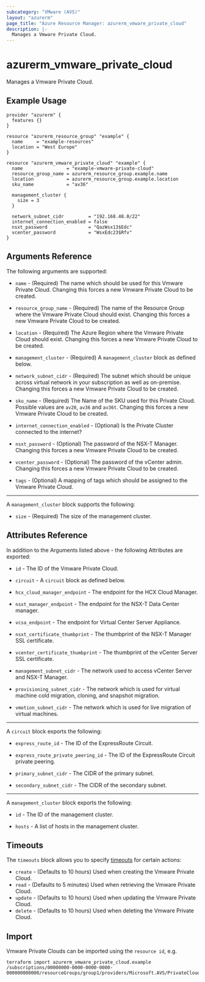 ```yaml
---
subcategory: "VMware (AVS)"
layout: "azurerm"
page_title: "Azure Resource Manager: azurerm_vmware_private_cloud"
description: |-
  Manages a Vmware Private Cloud.
---
```


# azurerm_vmware_private_cloud

Manages a Vmware Private Cloud.

## Example Usage

```hcl
provider "azurerm" {
  features {}
}

resource "azurerm_resource_group" "example" {
  name     = "example-resources"
  location = "West Europe"
}

resource "azurerm_vmware_private_cloud" "example" {
  name                = "example-vmware-private-cloud"
  resource_group_name = azurerm_resource_group.example.name
  location            = azurerm_resource_group.example.location
  sku_name            = "av36"

  management_cluster {
    size = 3
  }

  network_subnet_cidr         = "192.168.48.0/22"
  internet_connection_enabled = false
  nsxt_password               = "QazWsx13$Edc"
  vcenter_password            = "WsxEdc23$Rfv"
}
```

## Arguments Reference

The following arguments are supported:

* `name` - (Required) The name which should be used for this Vmware Private Cloud. Changing this forces a new Vmware Private Cloud to be created.

* `resource_group_name` - (Required) The name of the Resource Group where the Vmware Private Cloud should exist. Changing this forces a new Vmware Private Cloud to be created.

* `location` - (Required) The Azure Region where the Vmware Private Cloud should exist. Changing this forces a new Vmware Private Cloud to be created.

* `management_cluster` - (Required) A `management_cluster` block as defined below.

* `network_subnet_cidr` - (Required) The subnet which should be unique across virtual network in your subscription as well as on-premise. Changing this forces a new Vmware Private Cloud to be created.

* `sku_name` - (Required) The Name of the SKU used for this Private Cloud. Possible values are `av20`, `av36` and `av36t`. Changing this forces a new Vmware Private Cloud to be created.

* `internet_connection_enabled` - (Optional) Is the Private Cluster connected to the internet?

* `nsxt_password` - (Optional) The password of the NSX-T Manager. Changing this forces a new Vmware Private Cloud to be created.

* `vcenter_password` - (Optional) The password of the vCenter admin. Changing this forces a new Vmware Private Cloud to be created.

* `tags` - (Optional) A mapping of tags which should be assigned to the Vmware Private Cloud.

---

A `management_cluster` block supports the following:

* `size` - (Required) The size of the management cluster.

## Attributes Reference

In addition to the Arguments listed above - the following Attributes are exported: 

* `id` - The ID of the Vmware Private Cloud.

* `circuit` - A `circuit` block as defined below.

* `hcx_cloud_manager_endpoint` - The endpoint for the HCX Cloud Manager.

* `nsxt_manager_endpoint` - The endpoint for the NSX-T Data Center manager.

* `vcsa_endpoint` - The endpoint for Virtual Center Server Appliance.

* `nsxt_certificate_thumbprint` - The thumbprint of the NSX-T Manager SSL certificate.

* `vcenter_certificate_thumbprint` - The thumbprint of the vCenter Server SSL certificate.

* `management_subnet_cidr` - The network used to access vCenter Server and NSX-T Manager.

* `provisioning_subnet_cidr` - The network which is used for virtual machine cold migration, cloning, and snapshot migration.

* `vmotion_subnet_cidr` - The network which is used for live migration of virtual machines.

---

A `circuit` block exports the following:

* `express_route_id` - The ID of the ExpressRoute Circuit.

* `express_route_private_peering_id` - The ID of the ExpressRoute Circuit private peering.

* `primary_subnet_cidr` - The CIDR of the primary subnet.

* `secondary_subnet_cidr` - The CIDR of the secondary subnet.

---

A `management_cluster` block exports the following:

* `id` - The ID of the  management cluster.

* `hosts` - A list of hosts in the management cluster.

## Timeouts

The `timeouts` block allows you to specify [timeouts](https://www.terraform.io/docs/configuration/resources.html#timeouts) for certain actions:

* `create` - (Defaults to 10 hours) Used when creating the Vmware Private Cloud.
* `read` - (Defaults to 5 minutes) Used when retrieving the Vmware Private Cloud.
* `update` - (Defaults to 10 hours) Used when updating the Vmware Private Cloud.
* `delete` - (Defaults to 10 hours) Used when deleting the Vmware Private Cloud.

## Import

Vmware Private Clouds can be imported using the `resource id`, e.g.

```shell
terraform import azurerm_vmware_private_cloud.example /subscriptions/00000000-0000-0000-0000-000000000000/resourceGroups/group1/providers/Microsoft.AVS/PrivateClouds/privateCloud1
```
